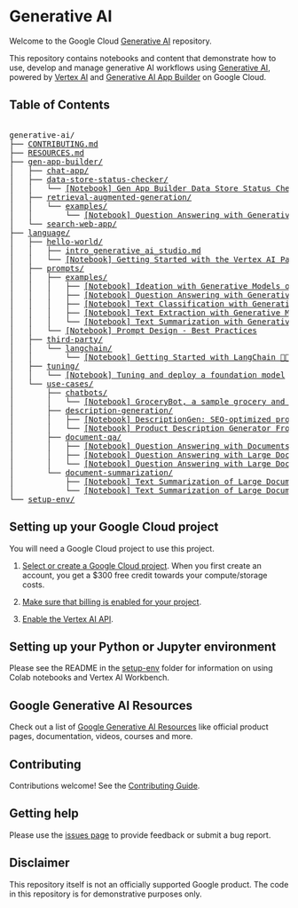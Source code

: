 # Generative AI

Welcome to the Google Cloud [Generative AI](https://cloud.google.com/ai/generative-ai) repository.

This repository contains notebooks and content that demonstrate how to use, develop and manage generative AI workflows using [Generative AI](https://cloud.google.com/ai/generative-ai), powered by [Vertex AI](https://cloud.google.com/vertex-ai) and [Generative AI App Builder](https://cloud.google.com/generative-ai-app-builder) on Google Cloud.

## Table of Contents  
<pre>  
generative-ai/
├── <a href="CONTRIBUTING.md">CONTRIBUTING.md</a>
├── <a href="RESOURCES.md">RESOURCES.md</a>
├── <a href="gen-app-builder">gen-app-builder/</a>
│   ├── <a href="gen-app-builder/chat-app">chat-app/</a>
│   ├── <a href="gen-app-builder/data-store-status-checker">data-store-status-checker/</a>
│   │   └── <a href="gen-app-builder/data-store-status-checker/data_store_checker.ipynb">[Notebook] Gen App Builder Data Store Status Checker</a>
│   ├── <a href="gen-app-builder/retrieval-augmented-generation">retrieval-augmented-generation/</a>
│   │   └── <a href="gen-app-builder/retrieval-augmented-generation/examples">examples/</a>
│   │       └── <a href="gen-app-builder/retrieval-augmented-generation/examples/question_answering.ipynb">[Notebook] Question Answering with Generative Models on Vertex AI</a>
│   └── <a href="gen-app-builder/search-web-app">search-web-app/</a>
├── <a href="language">language/</a>
│   ├── <a href="language/hello-world">hello-world/</a>
│   │   ├── <a href="language/hello-world/intro_generative_ai_studio.md">intro_generative_ai_studio.md</a>
│   │   └── <a href="language/hello-world/intro_palm_api.ipynb">[Notebook] Getting Started with the Vertex AI PaLM API & Python SDK</a>
│   ├── <a href="language/prompts">prompts/</a>
│   │   ├── <a href="language/prompts/examples">examples/</a>
│   │   │   ├── <a href="language/prompts/examples/ideation.ipynb">[Notebook] Ideation with Generative Models on Vertex AI</a>
│   │   │   ├── <a href="language/prompts/examples/question_answering.ipynb">[Notebook] Question Answering with Generative Models on Vertex AI</a>
│   │   │   ├── <a href="language/prompts/examples/text_classification.ipynb">[Notebook] Text Classification with Generative Models on Vertex AI</a>
│   │   │   ├── <a href="language/prompts/examples/text_extraction.ipynb">[Notebook] Text Extraction with Generative Models on Vertex AI</a>
│   │   │   └── <a href="language/prompts/examples/text_summarization.ipynb">[Notebook] Text Summarization with Generative Models on Vertex AI</a>
│   │   └── <a href="language/prompts/intro_prompt_design.ipynb">[Notebook] Prompt Design - Best Practices</a>
│   ├── <a href="language/third-party">third-party/</a>
│   │   └── <a href="language/third-party/langchain">langchain/</a>
│   │       └── <a href="language/third-party/langchain/intro_langchain_palm_api.ipynb">[Notebook] Getting Started with LangChain 🦜️🔗 + Vertex AI PaLM API</a>
│   ├── <a href="language/tuning">tuning/</a>
│   │   └── <a href="language/tuning/getting_started_tuning.ipynb">[Notebook] Tuning and deploy a foundation model</a>
│   └── <a href="language/use-cases">use-cases/</a>
│       ├── <a href="language/use-cases/chatbots">chatbots/</a>
│       │   └── <a href="language/use-cases/chatbots/grocerybot_assistant.ipynb">[Notebook] GroceryBot, a sample grocery and recipe assistant - RAG + ReAct</a>
│       ├── <a href="language/use-cases/description-generation">description-generation/</a>
│       │   ├── <a href="language/use-cases/description-generation/product_description_generator_attributes_to_text.ipynb">[Notebook] DescriptionGen: SEO-optimized product decription generation for retail using LangChain 🦜🔗</a>
│       │   └── <a href="language/use-cases/description-generation/product_description_generator_image.ipynb">[Notebook] Product Description Generator From Image</a>
│       ├── <a href="language/use-cases/document-qa">document-qa/</a>
│       │   ├── <a href="language/use-cases/document-qa/question_answering_documents_langchain_matching_engine.ipynb">[Notebook] Question Answering with Documents using LangChain 🦜️🔗 and Vertex AI Matching Engine</a>
│       │   ├── <a href="language/use-cases/document-qa/question_answering_large_documents.ipynb">[Notebook] Question Answering with Large Documents</a>
│       │   └── <a href="language/use-cases/document-qa/question_answering_large_documents_langchain.ipynb">[Notebook] Question Answering with Large Documents using LangChain 🦜🔗</a>
│       └── <a href="language/use-cases/document-summarization">document-summarization/</a>
│           ├── <a href="language/use-cases/document-summarization/summarization_large_documents.ipynb">[Notebook] Text Summarization of Large Documents</a>
│           └── <a href="language/use-cases/document-summarization/summarization_large_documents_langchain.ipynb">[Notebook] Text Summarization of Large Documents using LangChain 🦜🔗</a>
└── <a href="setup-env">setup-env/</a>
</pre>

## Setting up your Google Cloud project

You will need a Google Cloud project to use this project.

1. [Select or create a Google Cloud project](https://console.cloud.google.com/cloud-resource-manager). When you first create an account, you get a $300 free credit towards your compute/storage costs.

2. [Make sure that billing is enabled for your project](https://cloud.google.com/billing/docs/how-to/modify-project).

3. [Enable the Vertex AI API](https://console.cloud.google.com/flows/enableapi?apiid=aiplatform.googleapis.com).

## Setting up your Python or Jupyter environment

Please see the README in the [setup-env](https://github.com/GoogleCloudPlatform/generative-ai/tree/main/setup-env) folder for information on using Colab notebooks and Vertex AI Workbench.

## Google Generative AI Resources

Check out a list of [Google Generative AI Resources](RESOURCES.md) like official product pages, documentation, videos, courses and more.

## Contributing

Contributions welcome! See the [Contributing Guide](https://github.com/GoogleCloudPlatform/generative-ai/blob/main/CONTRIBUTING.md).

## Getting help

Please use the [issues page](https://github.com/GoogleCloudPlatform/generative-ai/issues) to provide feedback or submit a bug report.

## Disclaimer

This repository itself is not an officially supported Google product. The code in this repository is for demonstrative purposes only.
